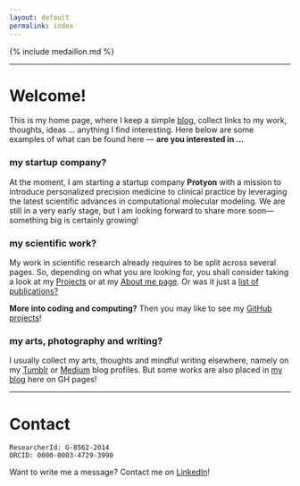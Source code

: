 ```yaml
---
layout: default
permalink: index
---
```


{% include medaillon.md %}

<HR>

# Welcome!
This is my home page,
where I keep a simple [blog](blog), 
collect links to my work, thoughts, ideas ... 
anything I find interesting. 
Here below are some examples of what can be found here —
**are you interested in ...**

### my startup company?
At the moment, I am starting a startup company **Protyon**
with a mission to introduce personalized precision medicine to clinical practice 
by leveraging the latest scientific advances 
in computational molecular modeling. 
We are still in a very early stage,
but I am looking forward to share more soon—something big is certainly growing!

### my scientific work?
My work in scientific research 
already requires to be split across several pages.
So, depending on what you are looking for, 
you shall consider taking a look
at my [Projects](projects)
or at 
my [About me page](aboutme). 
Or was it just a [list of publications?](publications)

**More into coding and computing?**
Then you may like to see 
my [GitHub projects](https://github.com/jmelcr)!


### my arts, photography and writing?
I usually collect 
my arts, thoughts and mindful writing 
elsewhere, namely on 
my 
[Tumblr](https://jmelcr.tumblr.com/)
or
[Medium](https://medium.com/@jmelcr) 
blog profiles. 
But some works are also placed
in [my blog](blog) here on GH pages!



<HR>


# Contact
	
```
ResearcherId: G-8562-2014
ORCID: 0000-0003-4729-3990
```

Want to write me a message?
Contact me on 
[LinkedIn](https://linkedin.com/in/jmelcr)!



